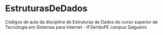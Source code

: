 # EstruturasDeDados
Códigos de aula da disciplina de Estruturas de Dados do curso superior de Tecnologia em Sistemas para Internet - IFSertãoPE campus Salgueiro
